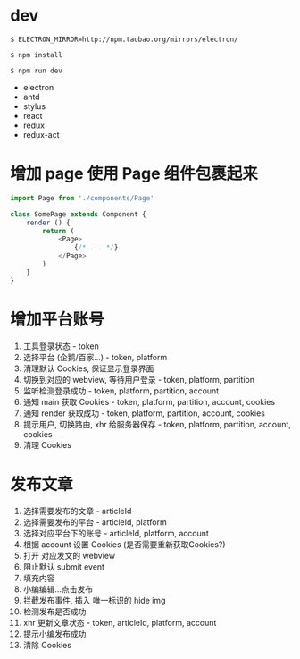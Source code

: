 # dev

`$ ELECTRON_MIRROR=http://npm.taobao.org/mirrors/electron/`

`$ npm install`

`$ npm run dev`

- electron
- antd
- stylus
- react
- redux
- redux-act


# 增加 page 使用 Page 组件包裹起来
```javascript
import Page from './components/Page'

class SomePage extends Component {
    render () {
        return (
            <Page>
                {/* ... */}
            </Page>
        )
    }
}

```


# 增加平台账号

1. 工具登录状态                          - token
2. 选择平台 (企鹅/百家...)                - token, platform
3. 清理默认 Cookies, 保证显示登录界面
4. 切换到对应的 webview, 等待用户登录     - token, platform, partition
5. 监听检测登录成功                      - token, platform, partition, account
6. 通知 main 获取 Cookies               - token, platform, partition, account, cookies
7. 通知 render 获取成功                  - token, platform, partition, account, cookies
8. 提示用户, 切换路由, xhr 给服务器保存    - token, platform, partition, account, cookies
9. 清理 Cookies

# 发布文章
1. 选择需要发布的文章                - articleId
2. 选择需要发布的平台                - articleId, platform
3. 选择对应平台下的账号              - articleId, platform, account
4. 根据 account 设置 Cookies (是否需要重新获取Cookies?)
5. 打开 对应发文的 webview
6. 阻止默认 submit event
7. 填充内容
8. 小编编辑...点击发布
9. 拦截发布事件, 插入 唯一标识的 hide img
10. 检测发布是否成功
11. xhr 更新文章状态                - token, articleId, platform, account
12. 提示小编发布成功
13. 清除 Cookies

